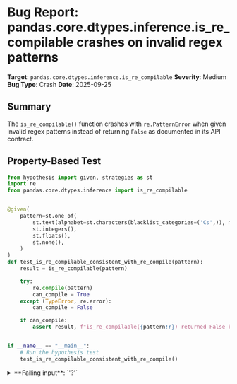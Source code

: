 # Bug Report: pandas.core.dtypes.inference.is_re_compilable crashes on invalid regex patterns

**Target**: `pandas.core.dtypes.inference.is_re_compilable`
**Severity**: Medium
**Bug Type**: Crash
**Date**: 2025-09-25

## Summary

The `is_re_compilable()` function crashes with `re.PatternError` when given invalid regex patterns instead of returning `False` as documented in its API contract.

## Property-Based Test

```python
from hypothesis import given, strategies as st
import re
from pandas.core.dtypes.inference import is_re_compilable


@given(
    pattern=st.one_of(
        st.text(alphabet=st.characters(blacklist_categories=('Cs',)), min_size=0, max_size=10),
        st.integers(),
        st.floats(),
        st.none(),
    )
)
def test_is_re_compilable_consistent_with_re_compile(pattern):
    result = is_re_compilable(pattern)

    try:
        re.compile(pattern)
        can_compile = True
    except (TypeError, re.error):
        can_compile = False

    if can_compile:
        assert result, f"is_re_compilable({pattern!r}) returned False but re.compile succeeded"


if __name__ == "__main__":
    # Run the hypothesis test
    test_is_re_compilable_consistent_with_re_compile()
```

<details>

<summary>
**Failing input**: `'?'`
</summary>
```
============================= test session starts ==============================
platform linux -- Python 3.13.2, pytest-8.4.1, pluggy-1.5.0 -- /home/npc/miniconda/bin/python3
cachedir: .pytest_cache
hypothesis profile 'default'
rootdir: /home/npc/pbt/agentic-pbt/worker_/62
plugins: anyio-4.9.0, hypothesis-6.139.1, asyncio-1.2.0, langsmith-0.4.29
asyncio: mode=Mode.STRICT, debug=False, asyncio_default_fixture_loop_scope=None, asyncio_default_test_loop_scope=function
collecting ... collected 1 item

hypo.py::test_is_re_compilable_consistent_with_re_compile FAILED         [100%]

=================================== FAILURES ===================================
_______________ test_is_re_compilable_consistent_with_re_compile _______________

    @given(
>       pattern=st.one_of(
                   ^^^
            st.text(alphabet=st.characters(blacklist_categories=('Cs',)), min_size=0, max_size=10),
            st.integers(),
            st.floats(),
            st.none(),
        )
    )

hypo.py:7:
_ _ _ _ _ _ _ _ _ _ _ _ _ _ _ _ _ _ _ _ _ _ _ _ _ _ _ _ _ _ _ _ _ _ _ _ _ _ _ _
hypo.py:15: in test_is_re_compilable_consistent_with_re_compile
    result = is_re_compilable(pattern)
             ^^^^^^^^^^^^^^^^^^^^^^^^^
/home/npc/miniconda/lib/python3.13/site-packages/pandas/core/dtypes/inference.py:188: in is_re_compilable
    re.compile(obj)
/home/npc/miniconda/lib/python3.13/re/__init__.py:289: in compile
    return _compile(pattern, flags)
           ^^^^^^^^^^^^^^^^^^^^^^^^
/home/npc/miniconda/lib/python3.13/re/__init__.py:350: in _compile
    p = _compiler.compile(pattern, flags)
        ^^^^^^^^^^^^^^^^^^^^^^^^^^^^^^^^^
/home/npc/miniconda/lib/python3.13/re/_compiler.py:748: in compile
    p = _parser.parse(p, flags)
        ^^^^^^^^^^^^^^^^^^^^^^^
/home/npc/miniconda/lib/python3.13/re/_parser.py:980: in parse
    p = _parse_sub(source, state, flags & SRE_FLAG_VERBOSE, 0)
        ^^^^^^^^^^^^^^^^^^^^^^^^^^^^^^^^^^^^^^^^^^^^^^^^^^^^^^
/home/npc/miniconda/lib/python3.13/re/_parser.py:459: in _parse_sub
    itemsappend(_parse(source, state, verbose, nested + 1,
_ _ _ _ _ _ _ _ _ _ _ _ _ _ _ _ _ _ _ _ _ _ _ _ _ _ _ _ _ _ _ _ _ _ _ _ _ _ _ _

source = <re._parser.Tokenizer object at 0x7fb2bdaedfd0>
state = <re._parser.State object at 0x7fb2bdadcc50>, verbose = 0, nested = 1
first = True

    def _parse(source, state, verbose, nested, first=False):
        # parse a simple pattern
        subpattern = SubPattern(state)

        # precompute constants into local variables
        subpatternappend = subpattern.append
        sourceget = source.get
        sourcematch = source.match
        _len = len
        _ord = ord

        while True:

            this = source.next
            if this is None:
                break # end of pattern
            if this in "|)":
                break # end of subpattern
            sourceget()

            if verbose:
                # skip whitespace and comments
                if this in WHITESPACE:
                    continue
                if this == "#":
                    while True:
                        this = sourceget()
                        if this is None or this == "\n":
                            break
                    continue

            if this[0] == "\\":
                code = _escape(source, this, state)
                subpatternappend(code)

            elif this not in SPECIAL_CHARS:
                subpatternappend((LITERAL, _ord(this)))

            elif this == "[":
                here = source.tell() - 1
                # character set
                set = []
                setappend = set.append
    ##          if sourcematch(":"):
    ##              pass # handle character classes
                if source.next == '[':
                    import warnings
                    warnings.warn(
                        'Possible nested set at position %d' % source.tell(),
                        FutureWarning, stacklevel=nested + 6
                    )
                negate = sourcematch("^")
                # check remaining characters
                while True:
                    this = sourceget()
                    if this is None:
                        raise source.error("unterminated character set",
                                           source.tell() - here)
                    if this == "]" and set:
                        break
                    elif this[0] == "\\":
                        code1 = _class_escape(source, this)
                    else:
                        if set and this in '-&~|' and source.next == this:
                            import warnings
                            warnings.warn(
                                'Possible set %s at position %d' % (
                                    'difference' if this == '-' else
                                    'intersection' if this == '&' else
                                    'symmetric difference' if this == '~' else
                                    'union',
                                    source.tell() - 1),
                                FutureWarning, stacklevel=nested + 6
                            )
                        code1 = LITERAL, _ord(this)
                    if sourcematch("-"):
                        # potential range
                        that = sourceget()
                        if that is None:
                            raise source.error("unterminated character set",
                                               source.tell() - here)
                        if that == "]":
                            if code1[0] is IN:
                                code1 = code1[1][0]
                            setappend(code1)
                            setappend((LITERAL, _ord("-")))
                            break
                        if that[0] == "\\":
                            code2 = _class_escape(source, that)
                        else:
                            if that == '-':
                                import warnings
                                warnings.warn(
                                    'Possible set difference at position %d' % (
                                        source.tell() - 2),
                                    FutureWarning, stacklevel=nested + 6
                                )
                            code2 = LITERAL, _ord(that)
                        if code1[0] != LITERAL or code2[0] != LITERAL:
                            msg = "bad character range %s-%s" % (this, that)
                            raise source.error(msg, len(this) + 1 + len(that))
                        lo = code1[1]
                        hi = code2[1]
                        if hi < lo:
                            msg = "bad character range %s-%s" % (this, that)
                            raise source.error(msg, len(this) + 1 + len(that))
                        setappend((RANGE, (lo, hi)))
                    else:
                        if code1[0] is IN:
                            code1 = code1[1][0]
                        setappend(code1)

                set = _uniq(set)
                # XXX: <fl> should move set optimization to compiler!
                if _len(set) == 1 and set[0][0] is LITERAL:
                    # optimization
                    if negate:
                        subpatternappend((NOT_LITERAL, set[0][1]))
                    else:
                        subpatternappend(set[0])
                else:
                    if negate:
                        set.insert(0, (NEGATE, None))
                    # charmap optimization can't be added here because
                    # global flags still are not known
                    subpatternappend((IN, set))

            elif this in REPEAT_CHARS:
                # repeat previous item
                here = source.tell()
                if this == "?":
                    min, max = 0, 1
                elif this == "*":
                    min, max = 0, MAXREPEAT

                elif this == "+":
                    min, max = 1, MAXREPEAT
                elif this == "{":
                    if source.next == "}":
                        subpatternappend((LITERAL, _ord(this)))
                        continue

                    min, max = 0, MAXREPEAT
                    lo = hi = ""
                    while source.next in DIGITS:
                        lo += sourceget()
                    if sourcematch(","):
                        while source.next in DIGITS:
                            hi += sourceget()
                    else:
                        hi = lo
                    if not sourcematch("}"):
                        subpatternappend((LITERAL, _ord(this)))
                        source.seek(here)
                        continue

                    if lo:
                        min = int(lo)
                        if min >= MAXREPEAT:
                            raise OverflowError("the repetition number is too large")
                    if hi:
                        max = int(hi)
                        if max >= MAXREPEAT:
                            raise OverflowError("the repetition number is too large")
                        if max < min:
                            raise source.error("min repeat greater than max repeat",
                                               source.tell() - here)
                else:
                    raise AssertionError("unsupported quantifier %r" % (char,))
                # figure out which item to repeat
                if subpattern:
                    item = subpattern[-1:]
                else:
                    item = None
                if not item or item[0][0] is AT:
>                   raise source.error("nothing to repeat",
                                       source.tell() - here + len(this))
E                   re.PatternError: nothing to repeat at position 0
E                   Falsifying example: test_is_re_compilable_consistent_with_re_compile(
E                       pattern='?',
E                   )
E                   Explanation:
E                       These lines were always and only run by failing examples:
E                           /home/npc/miniconda/lib/python3.13/re/_constants.py:38
E                           /home/npc/miniconda/lib/python3.13/re/_parser.py:549
E                           /home/npc/miniconda/lib/python3.13/re/_parser.py:641
E                           /home/npc/miniconda/lib/python3.13/re/_parser.py:685
E                           /home/npc/miniconda/lib/python3.13/re/_parser.py:686

/home/npc/miniconda/lib/python3.13/re/_parser.py:686: PatternError
=========================== short test summary info ============================
FAILED hypo.py::test_is_re_compilable_consistent_with_re_compile - re.Pattern...
============================== 1 failed in 0.94s ===============================
```
</details>

## Reproducing the Bug

```python
from pandas.core.dtypes.inference import is_re_compilable

# Test with invalid regex pattern that should return False but crashes
result = is_re_compilable("(")
print(f"Result: {result}")
```

<details>

<summary>
Crashes with re.PatternError: missing ), unterminated subpattern
</summary>
```
Traceback (most recent call last):
  File "/home/npc/pbt/agentic-pbt/worker_/62/repo.py", line 4, in <module>
    result = is_re_compilable("(")
  File "/home/npc/miniconda/lib/python3.13/site-packages/pandas/core/dtypes/inference.py", line 188, in is_re_compilable
    re.compile(obj)
    ~~~~~~~~~~^^^^^
  File "/home/npc/miniconda/lib/python3.13/re/__init__.py", line 289, in compile
    return _compile(pattern, flags)
  File "/home/npc/miniconda/lib/python3.13/re/__init__.py", line 350, in _compile
    p = _compiler.compile(pattern, flags)
  File "/home/npc/miniconda/lib/python3.13/re/_compiler.py", line 748, in compile
    p = _parser.parse(p, flags)
  File "/home/npc/miniconda/lib/python3.13/re/_parser.py", line 980, in parse
    p = _parse_sub(source, state, flags & SRE_FLAG_VERBOSE, 0)
  File "/home/npc/miniconda/lib/python3.13/re/_parser.py", line 459, in _parse_sub
    itemsappend(_parse(source, state, verbose, nested + 1,
                ~~~~~~^^^^^^^^^^^^^^^^^^^^^^^^^^^^^^^^^^^^
                       not nested and not items))
                       ^^^^^^^^^^^^^^^^^^^^^^^^^
  File "/home/npc/miniconda/lib/python3.13/re/_parser.py", line 865, in _parse
    raise source.error("missing ), unterminated subpattern",
                       source.tell() - start)
re.PatternError: missing ), unterminated subpattern at position 0
```
</details>

## Why This Is A Bug

The function `is_re_compilable` violates its documented contract and the semantic expectations of a boolean predicate function. According to its docstring, it should "Check if the object can be compiled into a regex pattern instance" and return a boolean value indicating "Whether `obj` can be compiled as a regex pattern."

The function name follows the standard `is_*` convention for boolean predicates, which by convention should not raise exceptions but return `True` or `False`. Currently, the function only catches `TypeError` exceptions (for non-string inputs) but fails to catch `re.error` exceptions that occur when `re.compile()` encounters invalid regex syntax. This causes the function to crash instead of returning `False` for patterns like `"("`, `")"`, `"?"`, `"*"`, and `"["` - all of which are strings that cannot be compiled as valid regex patterns.

The entire purpose of this function is to provide a safe way to check if something can be compiled as a regex without risking an exception. Users calling a function named `is_re_compilable` reasonably expect it to return `False` for invalid patterns, not crash with an unhandled exception.

## Relevant Context

This function is part of the public pandas API (`pandas.api.types.is_re_compilable`) and is used for type checking and validation. The bug affects any code that uses this function to validate user input or check whether strings are valid regex patterns before attempting to use them.

Common invalid regex patterns that trigger this bug include:
- Unmatched parentheses: `"("`, `")"`
- Quantifiers without preceding elements: `"?"`, `"*"`, `"+"`
- Unmatched brackets: `"["`, `"]"`
- Invalid escape sequences and other malformed regex syntax

The fix is straightforward - the exception handler needs to catch both `TypeError` (already handled) and `re.error` (the base class for regex compilation errors, which includes `re.PatternError` in Python 3.11+).

## Proposed Fix

```diff
--- a/pandas/core/dtypes/inference.py
+++ b/pandas/core/dtypes/inference.py
@@ -186,7 +186,7 @@ def is_re_compilable(obj) -> bool:
     """
     try:
         re.compile(obj)
-    except TypeError:
+    except (TypeError, re.error):
         return False
     else:
         return True
```